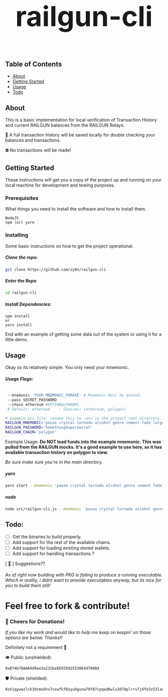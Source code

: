 # <p style="text-align: center; font-size: 88px">railgun-cli</p>

## Table of Contents

- [About](#about)
- [Getting Started](#getting_started)
- [Usage](#usage)
- [Todo](#todo)

## About <a name = "about"></a>

This is a basic implementation for local verification of Transaction History and current RAILGUN balances from the RAILGUN Relays. 


🍻 A full transaction history will be saved locally for double checking your balances and transactions. 

⛔️ No transactions will be made!

## Getting Started <a name = "getting_started"></a>

These instructions will get you a copy of the project up and running on your local machine for development and testing purposes.

### Prerequisites

What things you need to install the software and how to install them.

```
NodeJS
npm (or) yarn
```

### Installing

Some basic instructions on how to get the project operational.

##### Clone the repo:

```sh
git clone https://github.com/zy0n/railgun-cli
```
##### Enter the Repo
```sh
cd railgun-cli
```
##### Install Dependencies:
```
npm install
or
yarn install
```

End with an example of getting some data out of the system or using it for a little demo.

## Usage <a name = "usage"></a>

Okay so its relatively simple. You only need your mnemonic.
##### Usage Flags:
```sh

 --mnemonic 'YOUR_MNEMONIC_PHRASE' # Mnemonic Must be quoted.
 --pass SECRET_PASSWORD
 --chain ethereum #OPTIONALPARAM| 
 # Default: ethereum    - Choices: [ethereum, polygon] 

```

```sh
# example.env file. rename this to .env in the project root directory.
RAILGUN_MNEMONIC='pause crystal tornado alcohol genre cement fade large song like bag where'
RAILGUN_PASSWORD='SomethingSuperSecret'
RAILGUN_CHAIN='polygon'
```
Example Usage:
**Do NOT load funds into the example mnemonic. This was pulled from the RAILGUN mocks. It's a good example to use here, as it has available transaction history on polygon to view.**

*Be sure make sure you're in the main directory.*
##### yarn
```sh
yarn start --mnemonic 'pause crystal tornado alcohol genre cement fade large song like bag where' --pass SomethingSecret --chain polygon
```

##### node
```sh
node src/railgun-cli.js --mnemonic 'pause crystal tornado alcohol genre cement fade large song like bag where' --pass SomethingSecret --chain polygon
```


## Todo: <a name = "todo"></a>
- [ ] Get the binaries to build properly.
- [ ] Add support for the rest of the available chains.
- [ ] Add support for loading existing stored wallets.
- [ ] Add support for handling transactions ? 

[ 🎱 ] Suggestions??

###### As of right now building with PKG is failing to produce a running executable. Which in reality, i didnt want to provide executables anyway, but its nice for you to build them still!

# Feel free to fork & contribute!
### 🍻 Cheers for Donations! <a name = "donate"></a>
*If you like my work and would like to help me keep on keepin' on those options are below. Thanks!!*

Definitely not a requirement 💋

👁️ Public (unshielded): 
```sh
0xD74b78AA69d9ee3e232beEE935025530E4d7080d
```
🛡️ Private (shielded):
```sh
0zk1qywazlck3dsmxkhx7vswfkf0zyuhguna79f87cpqad6wlu3d74plrrv7j6fe3z53laqmr4aeh35unfg67etsksd80qj2pvf9r6egpyyhnh56qe9nntmevq6yu6u
```
